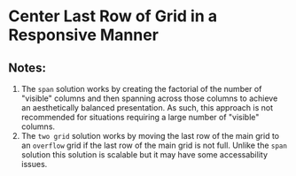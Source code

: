 # Center Last Row of Grid in a Responsive Manner

## Notes:

1. The `span` solution works by creating the factorial of the number of "visible" columns and then spanning across those columns to achieve an aesthetically balanced presentation. As such, this approach is not recommended for situations requiring a large number of "visible" columns.
2. The `two grid` solution works by moving the last row of the main grid to an `overflow` grid if the last row of the main grid is not full. Unlike the `span` solution this solution is scalable but it may have some accessability issues.
